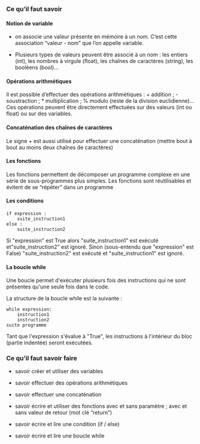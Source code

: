 ### Ce qu’il faut savoir

#### Notion de variable

- on associe une valeur présente en mémoire à un nom. C’est cette association “valeur - nom” que l’on appelle variable.

- Plusieurs types de valeurs peuvent être associé à un nom : les entiers (int), les
nombres à virgule (float), les chaînes de caractères (string), les booléens (bool)...

#### Opérations arithmétiques

Il est possible d’effectuer des opérations arithmétiques : + addition ; - soustraction ; *
multiplication ; % modulo (reste de la division euclidienne)... Ces opérations peuvent être
directement effectuées sur des valeurs (int ou float) ou sur des variables.

#### Concaténation des chaînes de caractères

Le signe + est aussi utilisé pour effectuer une concaténation (mettre bout à bout au moins
deux chaînes de caractères)

#### Les fonctions

Les fonctions permettent de décomposer un programme complexe en une série de
sous-programmes plus simples. Les fonctions sont réutilisables et évitent de se “répéter” dans un programme

#### Les conditions

```
if expression :
	suite_instruction1
else :
	suite_instruction2
```

Si "expression" est True alors "suite_instruction1" est exécuté et"suite_instruction2" est
ignoré. Sinon (sous-entendu que "expression" est False) "suite_instruction2" est exécuté et
"suite_instruction1" est ignoré.

#### La boucle while

Une boucle permet d'exécuter plusieurs fois des instructions qui ne sont présentes qu'une
seule fois dans le code.

La structure de la boucle while est la suivante :

```
while expression:
	instruction1
	instruction2
suite programme
```

Tant que l'expression s'évalue à "True", les instructions à l'intérieur du bloc (partie indentée) seront exécutées.

### Ce qu’il faut savoir faire

- savoir créer et utiliser des variables

- savoir effectuer des opérations arithmétiques

- savoir effectuer une concaténation

- savoir écrire et utiliser des fonctions avec et sans paramètre ; avec et sans valeur de
retour (mot clé “return”)

- savoir écrire et lire une condition (if / else)

- savoir écrire et lire une boucle while
